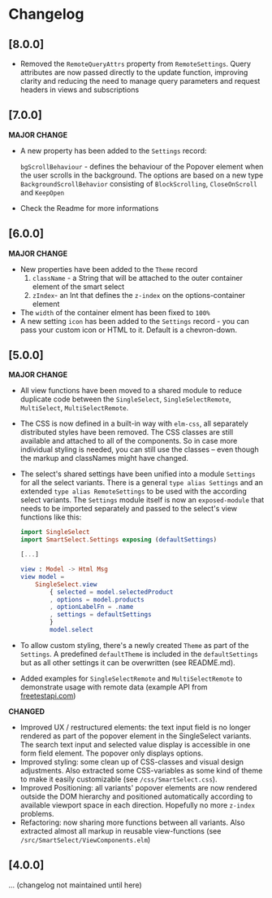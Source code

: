 # Changelog

## [8.0.0]

- Removed the `RemoteQueryAttrs` property from `RemoteSettings`. Query attributes are now passed directly to the update function, improving clarity and reducing the need to manage query parameters and request headers in views and subscriptions

## [7.0.0]

**MAJOR CHANGE**
- A new property has been added to the `Settings` record:
  
  `bgScrollBehaviour` - defines the behaviour of the Popover element when the user scrolls in the background. The options are based on a new type `BackgroundScrollBehavior` consisting of `BlockScrolling`, `CloseOnScroll` and `KeepOpen`

- Check the Readme for more informations


## [6.0.0]

**MAJOR CHANGE**
- New properties have been added to the `Theme` record
  1. `className` - a String that will be attached to the outer container element of the smart select
  2. `zIndex`- an Int that defines the `z-index` on the options-container element
- The `width` of the container elment has been fixed to `100%`
- A new setting `icon` has been added to the `Settings` record - you can pass your custom icon or HTML to it. Default is a chevron-down.

## [5.0.0]

**MAJOR CHANGE**
- All view functions have been moved to a shared module to reduce duplicate code between the `SingleSelect`, `SingleSelectRemote`, `MultiSelect`, `MultiSelectRemote`.
- The CSS is now defined in a built-in way with `elm-css`, all separately distributed styles have been removed. The CSS classes are still available and attached to all of the components. So in case more individual styling is needed, you can still use the classes – even though the markup and classNames might have changed.
- The select's shared settings have been unified into a module `Settings` for all the select variants. There is a general `type alias Settings` and an extended `type alias RemoteSettings` to be used with the according select variants. The `Settings` module itself is now an `exposed-module` that needs to be imported separately and passed to the select's view functions like this:

    ```elm
    import SingleSelect
    import SmartSelect.Settings exposing (defaultSettings)

    [...]

    view : Model -> Html Msg
    view model =
        SingleSelect.view
            { selected = model.selectedProduct
            , options = model.products
            , optionLabelFn = .name
            , settings = defaultSettings
            }
            model.select

    ``` 
  
- To allow custom styling, there's a newly created `Theme` as part of the `Settings`. A predefined `defaultTheme` is included in the `defaultSettings` but as all other settings it can be overwritten (see README.md). 
- Added examples for `SingleSelectRemote` and `MultiSelectRemote` to demonstrate usage with remote data (example API from [freetestapi.com](https://freetestapi.com))

**CHANGED**
- Improved UX / restructured elements: the text input field is no longer rendered as part of the popover element in the SingleSelect variants. The search text input and selected value display is accessible in one form field element. The popover only displays options.
- Improved styling: some clean up of CSS-classes and visual design adjustments. Also extracted some CSS-variables as some kind of theme to make it easily customizable (see `/css/SmartSelect.css`).
- Improved Positioning: all variants' popover elements are now rendered outside the DOM hierarchy and positioned automatically according to available viewport space in each direction. Hopefully no more `z-index` problems.
- Refactoring: now sharing more functions between all variants. Also extracted almost all markup in reusable view-functions (see `/src/SmartSelect/ViewComponents.elm`)

## [4.0.0]

... (changelog not maintained until here)